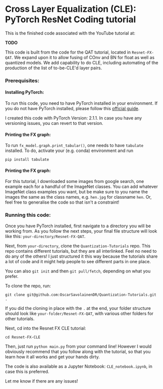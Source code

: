 # Cross Layer Equalization (CLE): PyTorch ResNet Coding tutorial

This is the finished code associated with the YouTube tutorial at:

**TODO**

This code is built from the code for the QAT tutorial, located in `Resnet-FX-QAT`.
We expand upon it to allow fusing of COnv and BN for float as well as quantized models.
We add capability to do CLE, including automating of the production of the list of to-be-CLE'd
layer pairs.

### Prerequisites:

#### Installing PyTorch:

To run this code, you need to have PyTorch installed in your environment. If you do not have PyTorch installed, please follow this [official guide](https://pytorch.org/get-started/locally/).

I created this code with PyTorch Version: 2.1.1. In case you have any versioning issues, you can revert to that version.

#### Printing the FX graph:

To run `fx_model.graph.print_tabular()`, one needs to have `tabulate` installed. To do, activate your (e.g. conda) environment and run

```
pip install tabulate
```

#### Printing the FX graph:

For this tutorial, I downloaded some images from google search, one example each for a handful of the ImageNet classes.
You can add whatever ImageNet class examples you want, but be make sure to you name the images the same as the class names, e.g. `hen.jpg` for classname `hen`.
Or, feel free to generalise the code so that isn't a constraint!

### Running this code:

Once you have PyTorch installed, first navigate to a directory you will be working from. As you follow the next steps, your final file structure will look like this: `your-directory/Resnet-FX-QAT`.

Next, from `your-directory`, clone the `Quantization-Tutorials` repo. This repo contains different tutorials, but they are all interlinked. Feel no need to do any of the others! I just structured it this way because the tutorials share a lot of code and it might help people to see different parts in one place.

You can also `git init` and then `git pull/fetch`, depending on what you prefer.

To clone the repo, run:

```
git clone git@github.com:OscarSavolainenDR/Quantization-Tutorials.git .
```

If you did the cloning in place with the `.` at the end, your folder structure should look like `your-folder/Resnet-FX-QAT`, with various other folders for other tutorials.

Next, cd into the Resnet FX CLE tutorial:

```
cd Resnet-FX-CLE
```

Then, just run `python main.py` from your command line! However I would obviously recommend that you follow along with the tutorial, so that you learn how it all works and get your hands dirty.

The code is also available as a Jupyter Notebook: `CLE_notebook.ipynb`, in case this is preferred.

Let me know if there are any issues!
